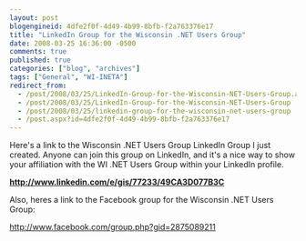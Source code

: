 ```yaml
---
layout: post
blogengineid: 4dfe2f0f-4d49-4b99-8bfb-f2a763376e17
title: "LinkedIn Group for the Wisconsin .NET Users Group"
date: 2008-03-25 16:36:00 -0500
comments: true
published: true
categories: ["blog", "archives"]
tags: ["General", "WI-INETA"]
redirect_from: 
  - /post/2008/03/25/LinkedIn-Group-for-the-Wisconsin-NET-Users-Group.aspx
  - /post/2008/03/25/LinkedIn-Group-for-the-Wisconsin-NET-Users-Group
  - /post/2008/03/25/linkedin-group-for-the-wisconsin-net-users-group
  - /post.aspx?id=4dfe2f0f-4d49-4b99-8bfb-f2a763376e17
---
```

<!-- more -->


Here&#39;s a link to the Wisconsin .NET Users Group LinkedIn Group I just created. Anyone can join this group on LinkedIn, and it&#39;s a nice way to show your affiliation with the WI .NET Users Group within your LinkedIn profile. 



<a href="http://www.linkedin.com/e/gis/77233/49CA3D077B3C">**<font color="#003399">http://www.linkedin.com/e/gis/77233/49CA3D077B3C</font>**</a> 



Also, heres a link to the Facebook group for the Wisconsin .NET Users Group:



<a href="http://www.facebook.com/group.php?gid=2875089211">http://www.facebook.com/group.php?gid=2875089211</a>

